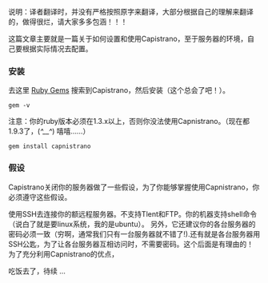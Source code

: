   说明：译者翻译时，并没有严格按照原字来翻译，大部分根据自己的理解来翻译的，做得很烂，请大家多多包涵！！！
  
  这篇文章主要就是一篇关于如何设置和使用Capistrano，至于服务器的环境，自己要根据实际情况去配置。

### 安装

  去这里 [Ruby Gems](http://rubygems.org/) 搜索到Capistrano，然后安装（这个总会了吧！）。

`gem -v`

  注意：你的ruby版本必须在1.3.x以上，否则你没法使用Capnistrano。（现在都1.9.3了，(*^__^*) 嘻嘻……）

`gem install capnistrano`

### 假设

  Capistrano关闭你的服务器做了一些假设，为了你能够掌握使用Capnistrano，你必须遵守这些假设。
  
  使用SSH去连接你的额远程服务器。不支持Tlent和FTP。你的机器支持shell命令（说白了就是要linux系统，我的是ubuntu）。
  另外，它还建议你的各台服务器的密码必须一致（穷啊，通常我们只有一台服务器就不错了!).还有就是各台服务器用SSH公匙，为了让各台服务器互相访问时，不需要密码。这个后面是有理由的！
  为了充分利用Capnistrano的优点，

  吃饭去了，待续 ...